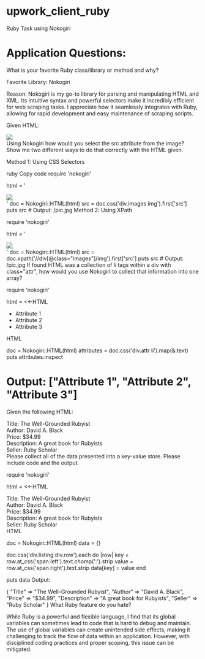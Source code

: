 # upwork_client_ruby
Ruby Task using Nokogiri
# Application Questions:
What is your favorite Ruby class/library or method and why?

Favorite Library: Nokogiri

Reason: Nokogiri is my go-to library for parsing and manipulating HTML and XML. Its intuitive syntax and powerful selectors make it incredibly efficient for web scraping tasks. I appreciate how it seamlessly integrates with Ruby, allowing for rapid development and easy maintenance of scraping scripts.

Given HTML: <div class="images"><img src="/pic.jpg"></div> Using Nokogiri how would you select the src attribute from the image? Show me two different ways to do that correctly with the HTML given.

Method 1: Using CSS Selectors

ruby
Copy code
require 'nokogiri'

html = '<div class="images"><img src="/pic.jpg"></div>'
doc = Nokogiri::HTML(html)
src = doc.css('div.images img').first['src']
puts src  # Output: /pic.jpg
Method 2: Using XPath


require 'nokogiri'

html = '<div class="images"><img src="/pic.jpg"></div>'
doc = Nokogiri::HTML(html)
src = doc.xpath('//div[@class="images"]/img').first['src']
puts src  # Output: /pic.jpg
If found HTML was a collection of li tags within a div with class="attr", how would you use Nokogiri to collect that information into one array?


require 'nokogiri'

html = <<-HTML
<div class="attr">
  <ul>
    <li>Attribute 1</li>
    <li>Attribute 2</li>
    <li>Attribute 3</li>
  </ul>
</div>
HTML

doc = Nokogiri::HTML(html)
attributes = doc.css('div.attr li').map(&:text)
puts attributes.inspect
# Output: ["Attribute 1", "Attribute 2", "Attribute 3"]
Given the following HTML:

<div class="listing">
  <div class="row">
    <span class="left">Title:</span>
    <span class="right">The Well-Grounded Rubyist</span>
  </div>
  <div class="row">
    <span class="left">Author:</span>
    <span class="right">David A. Black</span>
  </div>
  <div class="row">
    <span class="left">Price:</span>
    <span class="right">$34.99</span>
  </div>
  <div class="row">
    <span class="left">Description:</span>
    <span class="right">A great book for Rubyists</span>
  </div>
  <div class="row">
    <span class="left">Seller:</span>
    <span class="right">Ruby Scholar</span>
  </div>
</div>
Please collect all of the data presented into a key-value store. Please include code and the output.


require 'nokogiri'

html = <<-HTML
<div class="listing">
  <div class="row">
    <span class="left">Title:</span>
    <span class="right">The Well-Grounded Rubyist</span>
  </div>
  <div class="row">
    <span class="left">Author:</span>
    <span class="right">David A. Black</span>
  </div>
  <div class="row">
    <span class="left">Price:</span>
    <span class="right">$34.99</span>
  </div>
  <div class="row">
    <span class="left">Description:</span>
    <span class="right">A great book for Rubyists</span>
  </div>
  <div class="row">
    <span class="left">Seller:</span>
    <span class="right">Ruby Scholar</span>
  </div>
</div>
HTML

doc = Nokogiri::HTML(html)
data = {}

doc.css('div.listing div.row').each do |row|
  key = row.at_css('span.left').text.chomp(':').strip
  value = row.at_css('span.right').text.strip
  data[key] = value
end

puts data
Output:


{
  "Title" => "The Well-Grounded Rubyist",
  "Author" => "David A. Black",
  "Price" => "$34.99",
  "Description" => "A great book for Rubyists",
  "Seller" => "Ruby Scholar"
}
What Ruby feature do you hate?

While Ruby is a powerful and flexible language, I find that its global variables can sometimes lead to code that is hard to debug and maintain. The use of global variables can create unintended side effects, making it challenging to track the flow of data within an application. However, with disciplined coding practices and proper scoping, this issue can be mitigated.
